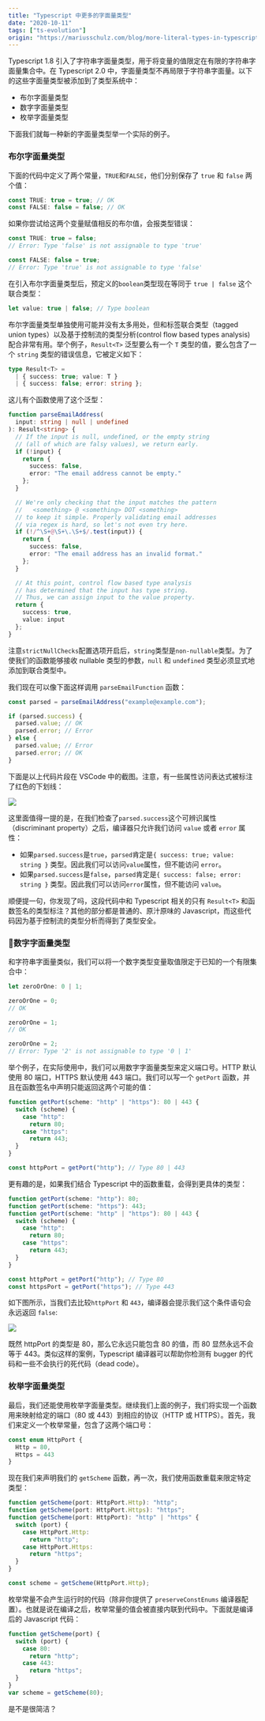 ```yaml
---
title: "Typescript 中更多的字面量类型"
date: "2020-10-11"
tags: ["ts-evolution"]
origin: "https://mariusschulz.com/blog/more-literal-types-in-typescript"
---
```


Typescript 1.8 引入了字符串字面量类型，用于将变量的值限定在有限的字符串字面量集合中。在 Typescript 2.0 中，字面量类型不再局限于字符串字面量。以下的这些字面量类型被添加到了类型系统中：

- 布尔字面量类型
- 数字字面量类型
- 枚举字面量类型

下面我们就每一种新的字面量类型举一个实际的例子。

### 布尔字面量类型

下面的代码中定义了两个常量，`TRUE`和`FALSE`，他们分别保存了 `true` 和 `false` 两个值：

```ts
const TRUE: true = true; // OK
const FALSE: false = false; // OK
```

如果你尝试给这两个变量赋值相反的布尔值，会报类型错误：

```ts
const TRUE: true = false;
// Error: Type 'false' is not assignable to type 'true'

const FALSE: false = true;
// Error: Type 'true' is not assignable to type 'false'
```

在引入布尔字面量类型后，预定义的`boolean`类型现在等同于 `true | false` 这个联合类型：

```ts
let value: true | false; // Type boolean
```

布尔字面量类型单独使用可能并没有太多用处，但和标签联合类型（tagged union types）以及基于控制流的类型分析(control flow based types analysis) 配合非常有用。举个例子，`Result<T>` 泛型要么有一个 `T` 类型的值，要么包含了一个 `string` 类型的错误信息，它被定义如下：

```ts
type Result<T> =
  | { success: true; value: T }
  | { success: false; error: string };
```

这儿有个函数使用了这个泛型：


```ts
function parseEmailAddress(
  input: string | null | undefined
): Result<string> {
  // If the input is null, undefined, or the empty string
  // (all of which are falsy values), we return early.
  if (!input) {
    return {
      success: false,
      error: "The email address cannot be empty."
    };
  }

  // We're only checking that the input matches the pattern
  //   <something> @ <something> DOT <something>
  // to keep it simple. Properly validating email addresses
  // via regex is hard, so let's not even try here.
  if (!/^\S+@\S+\.\S+$/.test(input)) {
    return {
      success: false,
      error: "The email address has an invalid format."
    };
  }

  // At this point, control flow based type analysis
  // has determined that the input has type string.
  // Thus, we can assign input to the value property.
  return {
    success: true,
    value: input
  };
}
```

注意`strictNullChecks`配置选项开启后，`string`类型是`non-nullable`类型。为了使我们的函数能够接收 nullable 类型的参数，`null` 和 `undefined` 类型必须显式地添加到联合类型中。

我们现在可以像下面这样调用 `parseEmailFunction` 函数：

```ts
const parsed = parseEmailAddress("example@example.com");

if (parsed.success) {
  parsed.value; // OK
  parsed.error; // Error
} else {
  parsed.value; // Error
  parsed.error; // OK
}
```

下面是以上代码片段在 VSCode 中的截图。注意，有一些属性访问表达式被标注了红色的下划线：

![](https://blog-1258648987.cos.ap-shanghai.myqcloud.com/blog/typescript-evolution/typescript_boolean_literal_discriminant_property-2x.p4d5gfznrb.imm.png)

这里面值得一提的是，在我们检查了`parsed.success`这个可辨识属性（discriminant property）之后，编译器只允许我们访问 `value` 或者 `error` 属性：

- 如果`parsed.success`是`true`，`parsed`肯定是`{ success: true; value: string }` 类型。因此我们可以访问`value`属性，但不能访问 `error`。
- 如果`parsed.success`是`false`，`parsed`肯定是`{ success: false; error: string }` 类型。因此我们可以访问`error`属性，但不能访问 `value`。

顺便提一句，你发现了吗，这段代码中和 Typescript 相关的只有 `Result<T>` 和函数签名的类型标注？其他的部分都是普通的、原汁原味的 Javascript，而这些代码因为基于控制流的类型分析而得到了类型安全。

### 数字字面量类型

和字符串字面量类似，我们可以将一个数字类型变量取值限定于已知的一个有限集合中：

```ts
let zeroOrOne: 0 | 1;

zeroOrOne = 0;
// OK

zeroOrOne = 1;
// OK

zeroOrOne = 2;
// Error: Type '2' is not assignable to type '0 | 1'
```

举个例子，在实际使用中，我们可以用数字字面量类型来定义端口号。HTTP 默认使用 80 端口，HTTPS 默认使用 443 端口。我们可以写一个 `getPort` 函数，并且在函数签名中声明只能返回这两个可能的值：

```ts
function getPort(scheme: "http" | "https"): 80 | 443 {
  switch (scheme) {
    case "http":
      return 80;
    case "https":
      return 443;
  }
}

const httpPort = getPort("http"); // Type 80 | 443
```

更有趣的是，如果我们结合 Typescript 中的函数重载，会得到更具体的类型：

```ts
function getPort(scheme: "http"): 80;
function getPort(scheme: "https"): 443;
function getPort(scheme: "http" | "https"): 80 | 443 {
  switch (scheme) {
    case "http":
      return 80;
    case "https":
      return 443;
  }
}

const httpPort = getPort("http"); // Type 80
const httpsPort = getPort("https"); // Type 443
```

如下图所示，当我们去比较`httpPort` 和 `443`，编译器会提示我们这个条件语句会永远返回 `false`:

![](https://blog-1258648987.cos.ap-shanghai.myqcloud.com/blog/typescript-evolution/typescript_control_flow_contradiction-2x.kpi7hrylto.imm.png)

既然 httpPort 的类型是 80，那么它永远只能包含 80 的值，而 80 显然永远不会等于 443。类似这样的案例，Typescript 编译器可以帮助你检测有 bugger 的代码和一些不会执行的死代码（dead code）。

### 枚举字面量类型

最后，我们还能使用枚举字面量类型。继续我们上面的例子，我们将实现一个函数用来映射给定的端口（80 或 443）到相应的协议（HTTP 或 HTTPS）。首先，我们来定义一个枚举常量，包含了这两个端口号：

```ts
const enum HttpPort {
  Http = 80,
  Https = 443
}
```

现在我们来声明我们的 `getScheme` 函数，再一次，我们使用函数重载来限定特定类型：

```ts
function getScheme(port: HttpPort.Http): "http";
function getScheme(port: HttpPort.Https): "https";
function getScheme(port: HttpPort): "http" | "https" {
  switch (port) {
    case HttpPort.Http:
      return "http";
    case HttpPort.Https:
      return "https";
  }
}

const scheme = getScheme(HttpPort.Http);
```

枚举常量不会产生运行时的代码（除非你提供了 `preserveConstEnums` 编译器配置）。也就是说在编译之后，枚举常量的值会被直接内联到代码中。下面就是编译后的 Javascript 代码：

```ts
function getScheme(port) {
  switch (port) {
    case 80:
      return "http";
    case 443:
      return "https";
  }
}
var scheme = getScheme(80);
```

是不是很简洁？

